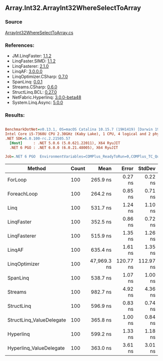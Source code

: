 ﻿## Array.Int32.ArrayInt32WhereSelectToArray

### Source
[ArrayInt32WhereSelectToArray.cs](../LinqBenchmarks/Array/Int32/ArrayInt32WhereSelectToArray.cs)

### References:
- JM.LinqFaster: [1.1.2](https://www.nuget.org/packages/JM.LinqFaster/1.1.2)
- LinqFaster.SIMD: [1.1.2](https://www.nuget.org/packages/LinqFaster.SIMD/1.0.3)
- LinqFasterer: [2.1.0](https://www.nuget.org/packages/LinqFasterer/2.1.0)
- LinqAF: [3.0.0.0](https://www.nuget.org/packages/LinqAF/3.0.0.0)
- LinqOptimizer.CSharp: [0.7.0](https://www.nuget.org/packages/LinqOptimizer.CSharp/0.7.0)
- SpanLinq: [0.0.1](https://www.nuget.org/packages/SpanLinq/0.0.1)
- Streams.CSharp: [0.6.0](https://www.nuget.org/packages/Streams.CSharp/0.6.0)
- StructLinq.BCL: [0.27.0](https://www.nuget.org/packages/StructLinq/0.27.0)
- NetFabric.Hyperlinq: [3.0.0-beta48](https://www.nuget.org/packages/NetFabric.Hyperlinq/3.0.0-beta48)
- System.Linq.Async: [5.0.0](https://www.nuget.org/packages/System.Linq.Async/5.0.0)

### Results:
``` ini

BenchmarkDotNet=v0.13.1, OS=macOS Catalina 10.15.7 (19H1419) [Darwin 19.6.0]
Intel Core i5-7360U CPU 2.30GHz (Kaby Lake), 1 CPU, 4 logical and 2 physical cores
.NET SDK=6.0.100-rc.2.21505.57
  [Host]     : .NET 5.0.6 (5.0.621.22011), X64 RyuJIT
  .NET 6 PGO : .NET 6.0.0 (6.0.21.48005), X64 RyuJIT

Job=.NET 6 PGO  EnvironmentVariables=COMPlus_ReadyToRun=0,COMPlus_TC_QuickJitForLoops=1,COMPlus_TieredPGO=1  Runtime=.NET 6.0  

```
|                   Method | Count |        Mean |     Error |    StdDev |          Ratio | RatioSD |   Gen 0 | Allocated |
|------------------------- |------ |------------:|----------:|----------:|---------------:|--------:|--------:|----------:|
|                  ForLoop |   100 |    265.9 ns |   0.27 ns |   0.22 ns |       baseline |         |  0.4244 |     888 B |
|              ForeachLoop |   100 |    264.2 ns |   0.85 ns |   0.71 ns |   1.01x faster |   0.00x |  0.4244 |     888 B |
|                     Linq |   100 |    531.7 ns |   1.24 ns |   1.10 ns |   2.00x slower |   0.00x |  0.3786 |     792 B |
|               LinqFaster |   100 |    352.5 ns |   0.86 ns |   0.72 ns |   1.33x slower |   0.00x |  0.3171 |     664 B |
|             LinqFasterer |   100 |    515.9 ns |   1.35 ns |   1.26 ns |   1.94x slower |   0.00x |  0.3977 |     832 B |
|                   LinqAF |   100 |    635.4 ns |   1.61 ns |   1.35 ns |   2.39x slower |   0.00x |  0.4091 |     856 B |
|            LinqOptimizer |   100 | 47,969.3 ns | 120.77 ns | 112.97 ns | 180.41x slower |   0.51x | 14.5264 |  30,496 B |
|                 SpanLinq |   100 |    538.7 ns |   1.07 ns |   1.00 ns |   2.03x slower |   0.00x |  0.4244 |     888 B |
|                  Streams |   100 |    982.7 ns |   4.92 ns |   4.36 ns |   3.70x slower |   0.02x |  0.6695 |   1,400 B |
|               StructLinq |   100 |    596.9 ns |   0.83 ns |   0.74 ns |   2.25x slower |   0.00x |  0.1602 |     336 B |
| StructLinq_ValueDelegate |   100 |    365.8 ns |   1.00 ns |   0.84 ns |   1.38x slower |   0.00x |  0.1144 |     240 B |
|                Hyperlinq |   100 |    599.2 ns |   1.33 ns |   1.18 ns |   2.25x slower |   0.00x |  0.1144 |     240 B |
|  Hyperlinq_ValueDelegate |   100 |    363.0 ns |   3.61 ns |   3.01 ns |   1.37x slower |   0.01x |  0.1144 |     240 B |
